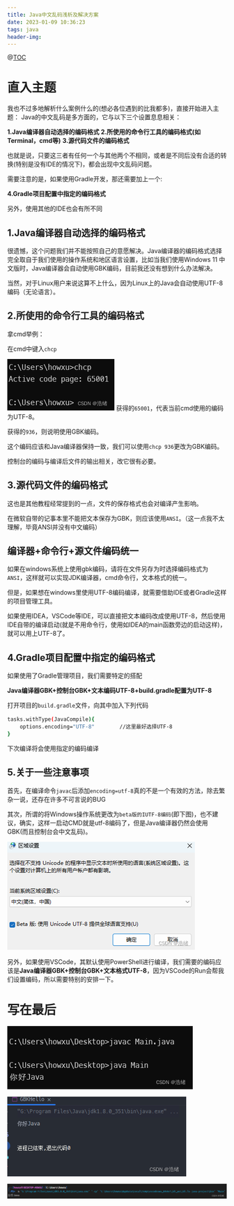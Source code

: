 ```yaml
---
title: Java中文乱码浅析及解决方案
date: 2023-01-09 10:36:23
tags: java
header-img: 
---
```


@[TOC](目录)

# 直入主题

我也不过多地解析什么案例什么的(想必各位遇到的比我都多)，直接开始进入主题：
Java的中文乱码是多方面的，它与以下三个设置息息相关：

**1.Java编译器自动选择的编码格式**
**2.所使用的命令行工具的编码格式(如Terminal，cmd等)**
**3.源代码文件的编码格式**

也就是说，只要这三者有任何一个与其他两个不相同，或者是不同后没有合适的转换(特别是没有IDE的情况下)，都会出现中文乱码问题。

需要注意的是，如果使用Gradle开发，那还需要加上一个:


**4.Gradle项目配置中指定的编码格式**

另外，使用其他的IDE也会有所不同

## 1.Java编译器自动选择的编码格式

很遗憾，这个问题我们并不能按照自己的意愿解决。Java编译器的编码格式选择完全取自于我们使用的操作系统和地区语言设置，比如当我们使用Windows 11 中文版时，Java编译器会自动使用GBK编码，目前我还没有想到什么办法解决。

当然，对于Linux用户来说这算不上什么，因为Linux上的Java会自动使用UTF-8编码（无论语言）。

## 2.所使用的命令行工具的编码格式
拿cmd举例：

在cmd中键入`chcp`

![](../images/1726712355170.png) 
获得的`65001`，代表当前cmd使用的编码为UTF-8。

获得的`936`，则说明使用GBK编码。

这个编码应该和Java编译器保持一致，我们可以使用`chcp 936`更改为GBK编码。

控制台的编码与编译后文件的输出相关，改它很有必要。

## 3.源代码文件的编码格式
这也是其他教程经常提到的一点，文件的保存格式也会对编译产生影响。

在微软自带的记事本里不能把文本保存为GBK，则应该使用`ANSI`。（这一点我不太理解，毕竟ANSI并没有中文编码）

## 编译器+命令行+源文件编码统一

如果在windows系统上使用gbk编码，请将在文件另存为时选择编码格式为`ANSI`，这样就可以实现JDK编译器，cmd命令行，文本格式的统一。

但是，如果想在windows里使用UTF-8编码编译，就需要借助IDE或者Gradle这样的项目管理工具。

如果使用IDEA，VSCode等IDE，可以直接把文本编码改成使用UTF-8，然后使用IDE自带的编译启动(就是不用命令行，使用如IDEA的main函数旁边的启动这样)，就可以用上UTF-8了。

## 4.Gradle项目配置中指定的编码格式

如果使用了Gradle管理项目，我们需要特定的搭配


**Java编译器GBK+控制台GBK+文本编码UTF-8+build.gradle配置为UTF-8**


打开项目的`build.gradle`文件，向其中加入下列代码
```bash
tasks.withType(JavaCompile){
    options.encoding="UTF-8"		//这里最好选择UTF-8
}
```

下次编译将会使用指定的编码编译

## 5.关于一些注意事项
首先，在编译命令`javac`后添加`encoding=utf-8`真的不是一个有效的方法，除去繁杂一说，还存在许多不可言说的BUG

其次，所谓的将Windows操作系统更改为`beta版的IUTF-8编码`(即下图)，也不建议，确实，这样一启动CMD就是utf-8编码了，但是Java编译器仍然会使用GBK(而且控制台会中文乱码)。

![](../images/1726712355267.png)

另外，如果使用VSCode，其默认使用PowerShell进行编译，我们需要的编码应该是**Java编译器GBK+控制台GBK+文本格式UTF-8**，因为VSCode的Run会帮我们设置编码，所以需要特别的安排一下。


# 写在最后

![](../images/1726712355330.png)

![](../images/1726712355387.png)

![](../images/1726712355420.png)




